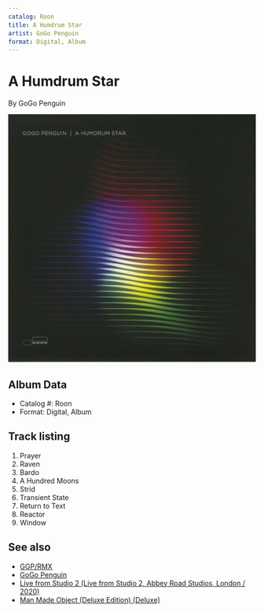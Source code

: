 ```yaml
---
catalog: Roon
title: A Humdrum Star
artist: GoGo Penguin
format: Digital, Album
---
```


# A Humdrum Star

By GoGo Penguin

![](../../assets/albumcovers/GoGo_Penguin-A_Humdrum_Star.png)

## Album Data

- Catalog #: Roon
- Format: Digital, Album


## Track listing


1. Prayer
2. Raven
3. Bardo
4. A Hundred Moons
5. Strid
6. Transient State
7. Return to Text
8. Reactor
9. Window


## See also

- [GGP/RMX](GGP-RMX.md)
- [GoGo Penguin](GoGo_Penguin.md)
- [Live from Studio 2 (Live from Studio 2, Abbey Road Studios, London / 2020)](Live_from_Studio_2_Live_from_Studio_2__Abbey_Road_Studios__London_-_2020.md)
- [Man Made Object (Deluxe Edition) (Deluxe)](Man_Made_Object_Deluxe_Edition_Deluxe.md)
